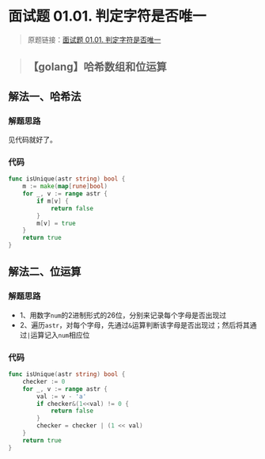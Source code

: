 # 面试题 01.01. 判定字符是否唯一
> 原题链接：[面试题 01.01. 判定字符是否唯一](https://leetcode-cn.com/problems/is-unique-lcci)

> ## 【golang】哈希数组和位运算

## 解法一、哈希法
### 解题思路
见代码就好了。
### 代码
```go
func isUnique(astr string) bool {
	m := make(map[rune]bool)
	for _, v := range astr {
		if m[v] {
			return false
		}
		m[v] = true
	}
	return true
}
```
## 解法二、位运算
### 解题思路
* 1、用数字``num``的2进制形式的26位，分别来记录每个字母是否出现过
* 2、遍历``astr``，对每个字母，先通过``&``运算判断该字母是否出现过；然后将其通过``|``运算记入``num``相应位
### 代码
```go
func isUnique(astr string) bool {
	checker := 0
	for _, v := range astr {
		val := v - 'a'
		if checker&(1<<val) != 0 {
			return false
		}
		checker = checker | (1 << val)
	}
	return true
}
```
